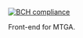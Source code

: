 [![BCH compliance](https://bettercodehub.com/edge/badge/rvzanten/mtga-frontend)](https://bettercodehub.com)

Front-end for MTGA.
